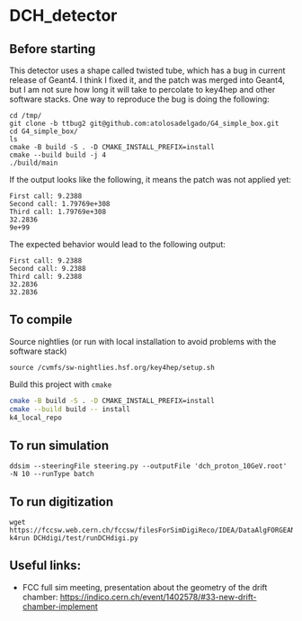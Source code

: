 # DCH_detector

## Before starting

This detector uses a shape called twisted tube, which has a bug in current release of Geant4. I think I fixed it, and the patch was merged into Geant4, but I am not sure how long it will take to percolate to key4hep and other software stacks. One way to reproduce the bug is doing the following:

```
cd /tmp/
git clone -b ttbug2 git@github.com:atolosadelgado/G4_simple_box.git
cd G4_simple_box/
ls
cmake -B build -S . -D CMAKE_INSTALL_PREFIX=install
cmake --build build -j 4 
./build/main 
```

If the output looks like the following, it means the patch was not applied yet:
```
First call: 9.2388
Second call: 1.79769e+308
Third call: 1.79769e+308
32.2836
9e+99
```

The expected behavior would lead to the following output:
```
First call: 9.2388
Second call: 9.2388
Third call: 9.2388
32.2836
32.2836
```


## To compile

Source nightlies (or run with local installation to avoid problems with the software stack)

```
source /cvmfs/sw-nightlies.hsf.org/key4hep/setup.sh
```

Build this project with `cmake`
```bash
cmake -B build -S . -D CMAKE_INSTALL_PREFIX=install
cmake --build build -- install
k4_local_repo
```

## To run simulation

```
ddsim --steeringFile steering.py --outputFile 'dch_proton_10GeV.root' -N 10 --runType batch
```

## To run digitization

```
wget https://fccsw.web.cern.ch/fccsw/filesForSimDigiReco/IDEA/DataAlgFORGEANT.root
k4run DCHdigi/test/runDCHdigi.py
```

## Useful links:

* FCC full sim meeting, presentation about the geometry of the drift chamber: https://indico.cern.ch/event/1402578/#33-new-drift-chamber-implement
